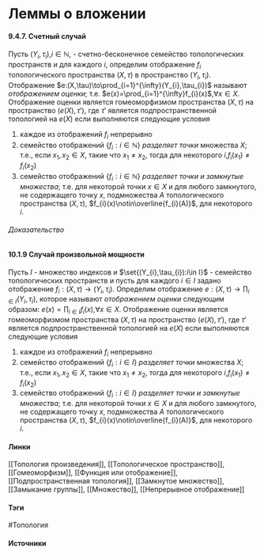 # Леммы о вложении
#### 9.4.7. Счетный случай
Пусть $(Y_{i},\tau_{i})$,$i\in\mathbb{N}$, - счетно-бесконечное семейство топологических пространств и для каждого $i$, определим отображение $f_{i}$ топологического пространства $(X,\tau)$ в пространство $(Y_{i},\tau_{i})$. Отображение $e:(X,\tau)\to\prod_{i=1}^{\infty}(Y_{i},\tau_{i})$ называют *отображением оценки*; т.е. $e(x)=\prod_{i=1}^{\infty}f_{i}(x)$,$\forall x\in X$. Отображение оценки является гомеоморфизмом пространства $(X,\tau)$ на пространство $(e(X),\tau')$, где $\tau'$ является подпространственной топологией на $e(X)$ если выполняются следующие условия
1. каждое из отображений $f_{i}$ непрерывно
2. семейство отображений $\{f_{i}:i\in\mathbb{N}\}$ *разделяет точки* множества $X$; т.е., если $x_{1},x_{2}\in X$, такие что $x_{1}\ne x_{2}$, тогда для некоторого $i$,$f_{i}(x_{1})\ne f_{i}(x_{2})$
3. семейство отображений $\{f_{i}:i\in\mathbb{N}\}$ *разделяет точки и замкнутые множества*; т.е. для некоторой точки $x\in X$ и для любого замкнутого, не содержащего точку $x$, подмножества $A$ топологического пространства $(X,\tau)$, $f_{i}(x)\notin\overline{f_{i}(A)}$, для некоторого $i$.

###### Доказательство
#### 10.1.9 Случай произвольной мощности
Пусть $I$ - множество индексов и $\set{(Y_{i},\tau_{i}):i\in I}$ - семейство топологических пространств и пусть для каждого $i\in I$ задано отображение $f_{i}:(X,\tau)\to(Y_{i},\tau_{i})$. Определим отображение $e:(X,\tau)\to\prod_{i\in I}(Y_{i},\tau_{i})$, которое называют *отображением оценки* следующим образом: $e(x)=\prod_{i\in I}f_{i}(x)$,$\forall x\in X$. Отображение оценки является гомеоморфизмом пространства $(X,\tau)$ на пространство $(e(X),\tau')$, где $\tau'$ является подпространственной топологией на $e(X)$ если выполняются следующие условия
1. каждое из отображений $f_{i}$ непрерывно
2. семейство отображений $\{f_{i}:i\in I\}$ *разделяет точки* множества $X$; т.е., если $x_{1},x_{2}\in X$, такие что $x_{1}\ne x_{2}$, тогда для некоторого $i$,$f_{i}(x_{1})\ne f_{i}(x_{2})$
3. семейство отображений $\{f_{i}:i\in I\}$ *разделяет точки и замкнутые множества*; т.е. для некоторой точки $x\in X$ и для любого замкнутого, не содержащего точку $x$, подмножества $A$ топологического пространства $(X,\tau)$, $f_{i}(x)\notin\overline{f_{i}(A)}$, для некоторого $i$.

#### Линки
 [[Топология произведения]],
 [[Топологическое пространство]],
 [[Гомеоморфизм]],
 [[Функция или отображение]],
 [[Подпространственная топология]],
 [[Замкнутое множество]],
 [[Замыкание группы]],
 [[Множество]],
 [[Непрерывное отображение]]
#### Тэги
 #Топология 
#### Источники
